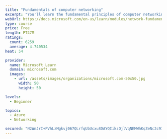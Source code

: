 ```yaml
---
title: "Fundamentals of computer networking"
excerpt: "You'll learn the fundamental principles of computer networking to prepare you for the Azure admin and developer learning paths."
webUrl: https://docs.microsoft.com/en-us/learn/modules/network-fundamentals/
type: course
price: Free
length: PT47M
ratings:
  count: 6259
  average: 4.740534
heat: 54

provider:
  name: Microsoft Learn
  domain: microsoft.com
  images:
    - url: /assets/images/organizations/microsoft.com-50x50.jpg
      width: 50
      height: 50

levels:
  - Beginner

topics:
  - Azure
  - Networking

secured: "N2WnJrI+PVhLzMgkvj067QLrfqUbUcxu8DAYQIikzOjlVqNEMWhKqZeNc2c9IcvdRexDf0G8oHdgTN7DrXdZtgKqY6G0tg7XrKs4jUfhVC5qdT6Vlrjaivyo1KS1Izzk2sAUtR1EebX2A2yGfpOuByRot7dMgaVio19++4geNSchyDb6o+oNfcZvONNqEGe4xfiCv3jepdcdDE2M6ntqEVvdpEFhTgs/cCuDYx7b0X20Yh6OzmGUwq75yV4DjWZ3cgwrwYbv+otBYzta7d2vi3Y/wVIvFBswcnq8Tbil8s1IWsi3qLMcbG/5DbeXsOYyKpNyvEpTUHTS84wxA3z7bY45+BSsszy+aPkZaw0mFvReABuwTdxpaWwlJMeoj2I5ROFHOFK2/yGrH4nSf7PeQX73SxDoKvYqCEfxoUw77BI=;nhb8atSy2bhH2D8uT+oGPg=="
---
```


